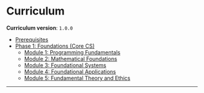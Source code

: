 # Curriculum

**Curriculum version**: `1.0.0`

- [Prerequisites]()
- [Phase 1: Foundations (Core CS)]()
    - [Module 1: Programming Fundamentals](./Module_1.md#module-1-programming-fundamentals)
    - [Module 2: Mathematical Foundations](./Module_2.md#module-2-mathematical-foundations)
    - [Module 3: Foundational Systems](./Module_3.md#module-3-foundational-systems)
    - [Module 4: Foundational Applications](./Module_4.md#module-4-foundational-applications)
    - [Module 5: Fundamental Theory and Ethics](./Module_5.md#module-5-fundamental-theory-and-ethics)


---
